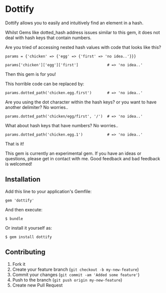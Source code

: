 # Dottify

Dottify allows you to easily and intuitively find an element in a hash.

Whilst Gems like dotted_hash  address issues similar to this gem, it does not deal with hash keys that contain numbers.


Are you tried of accessing nested hash values with code that looks like this?

    params = {'chicken' => {'egg' => {'first' => 'no idea..'}}}

    params['chicken']['egg']['first']             # => 'no idea..'


Then this gem is for you!

This horrible code can be replaced by:

    params.dotted_path('chicken.egg.first')       # => 'no idea..'

Are you using the dot character within the hash keys? or you want to have another delimiter? No worries..

    params.dotted_path('chicken/egg/first', '/')  # => 'no idea..'

What about hash keys that have numbers? No worries..

    params.dotted_path('chicken.egg.1')           # => 'no idea..'


That is it!

This gem is currently an experimental gem.  If you have an ideas or questions, please get in contact with me.  Good feedback and bad feedback is welcomed!

## Installation

Add this line to your application's Gemfile:

    gem 'dottify'

And then execute:

    $ bundle

Or install it yourself as:

    $ gem install dottify

## Contributing

1. Fork it
2. Create your feature branch (`git checkout -b my-new-feature`)
3. Commit your changes (`git commit -am 'Added some feature'`)
4. Push to the branch (`git push origin my-new-feature`)
5. Create new Pull Request
